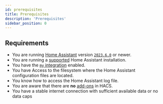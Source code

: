 ```yaml
---
id: prerequisites
title: Prerequisites
description: 'Prerequisites'
sidebar_position: 0
---
```


## Requirements

- You are running [Home Assistant](https://www.home-assistant.io/) version [`2023.6.0`](https://my.home-assistant.io/redirect/info) or newer.
- You are running a [supported](https://github.com/home-assistant/architecture/blob/master/adr/0012-define-supported-installation-method.md) Home Assistant installation.
- You have the [`my` integration](https://www.home-assistant.io/integrations/my/) enabled.
- You have Access to the filesystem where the Home Assistant configuration files are located.
- You know how to access the Home Assistant log file.
- You are aware that there are **no** [add-ons](https://www.home-assistant.io/docs/glossary/#add-on) in HACS.
- You have a stable internet connection with sufficient available data or no data caps
